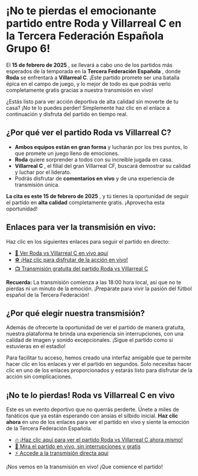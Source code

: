 # ¡No te pierdas el emocionante partido entre Roda y Villarreal C en la Tercera Federación Española Grupo 6!

El **15 de febrero de 2025** , se llevará a cabo uno de los partidos más esperados de la temporada en la **Tercera Federación Española** , donde **Roda** se enfrentará a **Villarreal C**. ¡Este partido promete ser una batalla épica en el campo de juego, y lo mejor de todo es que podrás verlo completamente gratis gracias a nuestra transmisión en vivo!

¿Estás listo para ver acción deportiva de alta calidad sin moverte de tu casa? ¡No te lo puedes perder! Simplemente haz clic en el enlace a continuación y disfruta del partido en tiempo real.

## ¿Por qué ver el partido Roda vs Villarreal C?

- **Ambos equipos están en gran forma** y lucharán por los tres puntos, lo que promete un juego lleno de emociones.
- **Roda** quiere sorprender a todos con su increíble jugada en casa.
- **Villarreal C** , el filial del gran Villarreal CF, buscará demostrar su calidad y luchar por el liderato.
- Podrás disfrutar de **comentarios en vivo** y de una experiencia de transmisión única.

**La cita es este 15 de febrero de 2025** , y tú tienes la oportunidad de seguir el partido en **alta calidad** completamente gratis. ¡Aprovecha esta oportunidad!

## Enlaces para ver la transmisión en vivo:

Haz clic en los siguientes enlaces para seguir el partido en directo:

- [🔴 Ver Roda vs Villarreal C en vivo aquí](https://tinyurl.com/livestreamfreeo?st=Roda+vs+Villarreal+C&si=ghc)
- [⚽ ¡Haz clic para disfrutar de la acción en vivo!](https://tinyurl.com/livestreamfreeo?st=Roda+vs+Villarreal+C&si=ghc)
- [📺 Transmisión gratuita del partido Roda vs Villarreal C](https://tinyurl.com/livestreamfreeo?st=Roda+vs+Villarreal+C&si=ghc)

**Recuerda:** La transmisión comienza a las 18:00 hora local, así que no te pierdas ni un minuto de la emoción. ¡Prepárate para vivir la pasión del fútbol español de la Tercera Federación!

## ¿Por qué elegir nuestra transmisión?

Además de ofrecerte la oportunidad de ver el partido de manera gratuita, nuestra plataforma te brinda una experiencia sin interrupciones, con una calidad de imagen y sonido excepcionales. ¡Sigue el partido como si estuvieras en el estadio!

Para facilitar tu acceso, hemos creado una interfaz amigable que te permite hacer clic en los enlaces y ver el partido en segundos. Solo necesitas hacer clic en uno de los enlaces proporcionados y estarás listo para disfrutar de la acción sin complicaciones.

## ¡No te lo pierdas! Roda vs Villarreal C en vivo

Este es un evento deportivo que no querrás perderte. Únete a miles de fanáticos que ya están esperando con ansias el silbido inicial. **Haz clic ahora** en uno de los enlaces para ver el partido en vivo y siente la emoción de la Tercera Federación Española.

- [🔥 ¡Haz clic aquí para ver el partido Roda vs Villarreal C ahora mismo!](https://tinyurl.com/livestreamfreeo?st=Roda+vs+Villarreal+C&si=ghc)
- [🚀 Mira el partido en vivo, sin interrupciones y gratis](https://tinyurl.com/livestreamfreeo?st=Roda+vs+Villarreal+C&si=ghc)
- [⚡️ Accede a la transmisión directa aquí](https://tinyurl.com/livestreamfreeo?st=Roda+vs+Villarreal+C&si=ghc)

¡Nos vemos en la transmisión en vivo! ¡Que comience el partido!
